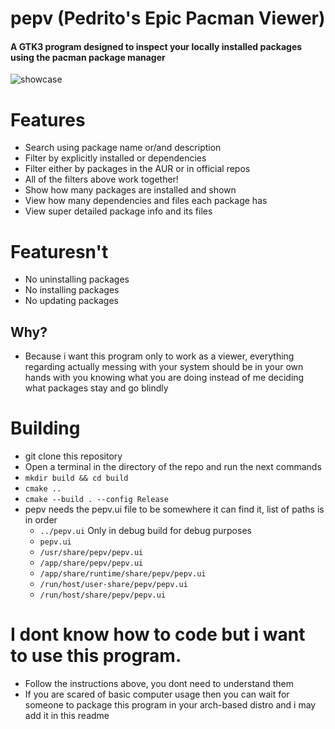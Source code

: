 # pepv (Pedrito's Epic Pacman Viewer)
#### A GTK3 program designed to inspect your locally installed packages using the pacman package manager

![showcase](./docs/showcase.png)

# Features
* Search using package name or/and description
* Filter by explicitly installed or dependencies
* Filter either by packages in the AUR or in official repos
* All of the filters above work together!
* Show how many packages are installed and shown
* View how many dependencies and files each package has
* View super detailed package info and its files

# Featuresn't
* No uninstalling packages
* No installing packages
* No updating packages

## Why?
* Because i want this program only to work as a viewer, everything regarding actually messing with your system should be in your own hands with you knowing what you are doing instead of me deciding what packages stay and go blindly

# Building
* git clone this repository
* Open a terminal in the directory of the repo and run the next commands
* `mkdir build && cd build`
* `cmake ..`
* `cmake --build . --config Release`
* pepv needs the pepv.ui file to be somewhere it can find it, list of paths is in order
    * `../pepv.ui` Only in debug build for debug purposes
    * `pepv.ui`
    * `/usr/share/pepv/pepv.ui`
    * `/app/share/pepv/pepv.ui`
    * `/app/share/runtime/share/pepv/pepv.ui`
    * `/run/host/user-share/pepv/pepv.ui`
    * `/run/host/share/pepv/pepv.ui`

# I dont know how to code but i want to use this program.
* Follow the instructions above, you dont need to understand them
* If you are scared of basic computer usage then you can wait for someone to package this program in your arch-based distro and i may add it in this readme